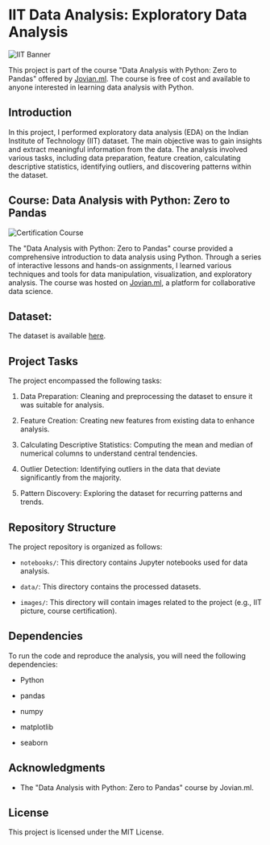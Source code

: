 # IIT Data Analysis: Exploratory Data Analysis

![IIT Banner](<insert IIT picture URL here>)

This project is part of the course "Data Analysis with Python: Zero to Pandas" offered by [Jovian.ml](https://jovian.com/). The course is free of cost and available to anyone interested in learning data analysis with Python.

## Introduction

In this project, I performed exploratory data analysis (EDA) on the Indian Institute of Technology (IIT) dataset. The main objective was to gain insights and extract meaningful information from the data. The analysis involved various tasks, including data preparation, feature creation, calculating descriptive statistics, identifying outliers, and discovering patterns within the dataset.

## Course: Data Analysis with Python: Zero to Pandas

![Certification Course](<insert course picture URL here>)

The "Data Analysis with Python: Zero to Pandas" course provided a comprehensive introduction to data analysis using Python. Through a series of interactive lessons and hands-on assignments, I learned various techniques and tools for data manipulation, visualization, and exploratory analysis. The course was hosted on [Jovian.ml](https://jovian.com/), a platform for collaborative data science.

## Dataset:
The dataset is available [here](https://www.kaggle.com/datasets/goyaladi/iit-admissions-dataset).

## Project Tasks

The project encompassed the following tasks:

1. Data Preparation: Cleaning and preprocessing the dataset to ensure it was suitable for analysis.

2. Feature Creation: Creating new features from existing data to enhance analysis.

3. Calculating Descriptive Statistics: Computing the mean and median of numerical columns to understand central tendencies.

4. Outlier Detection: Identifying outliers in the data that deviate significantly from the majority.

5. Pattern Discovery: Exploring the dataset for recurring patterns and trends.

## Repository Structure

The project repository is organized as follows:

- `notebooks/`: This directory contains Jupyter notebooks used for data analysis.

- `data/`: This directory contains the processed datasets.

- `images/`: This directory will contain images related to the project (e.g., IIT picture, course certification).

## Dependencies

To run the code and reproduce the analysis, you will need the following dependencies:

- Python

- pandas

- numpy

- matplotlib

- seaborn

## Acknowledgments
- The "Data Analysis with Python: Zero to Pandas" course by Jovian.ml.

## License
This project is licensed under the MIT License.
